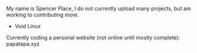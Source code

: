 My name is Spencer Place, I do not currently upload many projects, but am working to contributing more.

- Void Linux 

Currently coding a personal website (not online until mostly complete): papatapa.xyz
